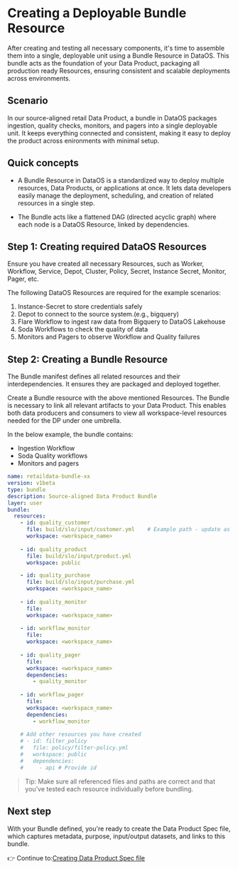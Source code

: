 # Creating a Deployable Bundle Resource

After creating and testing all necessary components, it's time to assemble them into a single, deployable unit using a Bundle Resource in DataOS. This bundle acts as the foundation of your Data Product, packaging all production ready Resources, ensuring consistent and scalable deployments across environments.

## Scenario

In our source-aligned retail Data Product, a bundle in DataOS packages ingestion, quality checks, monitors, and pagers into a single deployable unit. It keeps everything connected and consistent, making it easy to deploy the product across enironments with minimal setup.

## Quick concepts

- A Bundle Resource in DataOS is a standardized way to deploy multiple resources, Data Products, or applications at once. It lets data developers easily manage the deployment, scheduling, and creation of related resources in a single step.

- The Bundle acts like a flattened DAG (directed acyclic graph) where each node is a DataOS Resource, linked by dependencies.

## Step 1: Creating required DataOS Resources

Ensure you have created all necessary Resources, such as Worker, Workflow, Service, Depot, Cluster, Policy, Secret, Instance Secret, Monitor, Pager, etc.

The following DataOS Resources are required for the example scenarios:

1. Instance-Secret to store credentials safely
2. Depot to connect to the source system.(e.g., bigquery)
3. Flare Workflow to ingest raw data from Bigquery to DataOS Lakehouse
4. Soda Workflows to check the quality of data
5. Monitors and Pagers to observe Workflow and Quality failures

## Step 2: Creating a Bundle Resource

The Bundle manifest defines all related resources and their interdependencies. It ensures they are packaged and deployed together.

Create a Bundle resource with the above mentioned Resources. The Bundle is necessary to link all relevant artifacts to your Data Product. This enables both data producers and consumers to view all workspace-level resources needed for the DP under one umbrella.

In the below example, the bundle contains:

- Ingestion Workflow
- Soda Quality workflows
- Monitors and pagers



```yaml
name: retaildata-bundle-xx
version: v1beta
type: bundle
description: Source-aligned Data Product Bundle
layer: user
bundle:
  resources:
    - id: quality_customer
      file: build/slo/input/customer.yml    # Example path - update as needed
      workspace: <workspace_name>
      
    - id: quality_product
      file: build/slo/input/product.yml
      workspace: public

    - id: quality_purchase
      file: build/slo/input/purchase.yml
      workspace: <workspace_name>
      
    - id: quality_monitor
      file: 
      workspace: <workspace_name>
      
    - id: workflow_monitor
      file: 
      workspace: <workspace_name>
      
    - id: quality_pager
      file: 
      workspace: <workspace_name>
      dependencies:
        - quality_monitor
      
    - id: workflow_pager
      file: 
      workspace: <workspace_name>
      dependencies:
        - workflow_monitor
    
    # Add other resources you have created
    # - id: filter_policy
    #   file: policy/filter-policy.yml
    #   workspace: public
    #   dependencies:
    #     - api # Provide id 
```

> Tip: Make sure all referenced files and paths are correct and that you’ve tested each resource individually before bundling.

## Next step

With your Bundle defined, you're ready to create the Data Product Spec file, which captures metadata, purpose, input/output datasets, and links to this bundle.

👉 Continue to:[Creating Data Product Spec file](/learn/dp_foundations1_learn_track/create_dp_spec/)